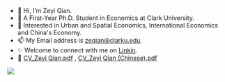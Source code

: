 - 👋 Hi, I’m Zeyi Qian.
- 👀 A First-Year Ph.D. Student in Economics at Clark University.
- 🌱 Interested in Urban and Spatial Economics, International Economics and China's Economy.
- 📫 My Email address is zeqian@clarku.edu.
- ✨ Welcome to connect with me on [Linkin](https://www.linkedin.com/in/zeyi-qian-b04288208).
- 💞️ [CV_Zeyi Qian.pdf](https://github.com/ZeyiQian/ZeyiQian/files/7465022/CV_Zeyi.Qian.pdf) ,  [CV_Zeyi Qian (Chinese).pdf](https://github.com/ZeyiQian/ZeyiQian/files/7465023/CV_Zeyi.Qian.Chinese.pdf)
<p align="center">
 
![](https://github-readme-stats.vercel.app/api?username=mayandev)
</p>


<!---
ZeyiQian/ZeyiQian is a ✨ special ✨ repository because its `README.md` (this file) appears on your GitHub profile.
You can click the Preview link to take a look at your changes.
--->
 
